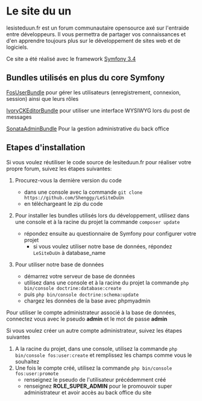 Le site du un
========================

lesisteduun.fr est un forum communautaire opensource axé sur l'entraide entre développeurs. Il vous permettra de partager vos connaissances et d'en apprendre toujours plus sur le développement de sites web et de logiciels.

Ce site a été réalisé avec le framework [Symfony 3.4](https://github.com/symfony/symfony/tree/3.4)


Bundles utilisés en plus du core Symfony
----------------------------------------

[FosUserBundle](https://github.com/FriendsOfSymfony/FOSUserBundle)
pour gérer les utilisateurs (enregistrement, connexion, session) ainsi que leurs rôles

[IvoryCKEditorBundle](https://github.com/egeloen/IvoryCKEditorBundle)
pour utiliser une interface WYSIWYG lors du post de messages

[SonataAdminBundle](https://github.com/sonata-project/SonataAdminBundle)
Pour la gestion administrative du back office

Etapes d'installation
--------------

Si vous voulez réutiliser le code source de lesiteduun.fr pour réaliser votre propre forum, suivez les étapes suivantes:

1. Procurez-vous la dernière version du code
    - dans une console avec la commande ```git clone https://github.com/Shenggy/LeSiteDuUn ```
    - en téléchargeant le zip du code

2. Pour installer les bundles utilisés lors du développement, utilisez dans une console et à la racine du projet la commande ```composer update```
    - répondez ensuite au questionnaire de Symfony pour configurer votre projet
        - si vous voulez utiliser notre base de données, répondez ```LeSiteDuUn``` à database_name

3. Pour utiliser notre base de données
    - démarrez votre serveur de base de données 
    - utilisez dans une console et à la racine du projet la commande ```php bin/console doctrine:database:create``` 
    - puis ```php bin/console doctrine:schema:update```
    - chargez les données de la base avec phpmyadmin
    
Pour utiliser le compte administrateur associé à la base de données, connectez vous avec le pseudo **admin** et le mot de passe **admin**

Si vous voulez créer un autre compte administrateur, suivez les étapes suivantes

1. A la racine du projet, dans une console, utilisez la commande ```php bin/console fos:user:create``` et remplissez les champs comme vous le souhaitez
2. Une fois le compte créé, utilisez la commande ```php bin/console fos:user:promote```
    - renseignez le pseudo de l'utilisateur précédemment créé
    - renseignez **ROLE_SUPER_ADMIN** pour le promouvoir super administrateur et avoir accès au back office du site
    
